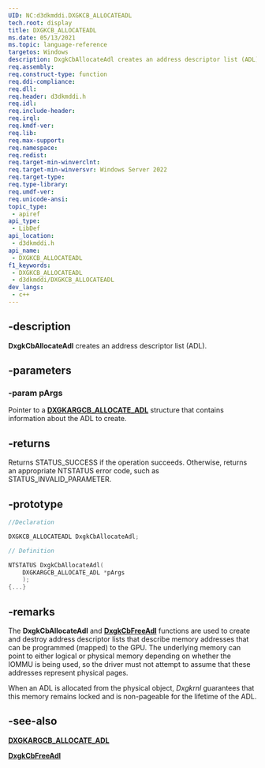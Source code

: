 ```yaml
---
UID: NC:d3dkmddi.DXGKCB_ALLOCATEADL
tech.root: display
title: DXGKCB_ALLOCATEADL
ms.date: 05/13/2021
ms.topic: language-reference
targetos: Windows
description: DxgkCbAllocateAdl creates an address descriptor list (ADL).
req.assembly: 
req.construct-type: function
req.ddi-compliance: 
req.dll: 
req.header: d3dkmddi.h
req.idl: 
req.include-header: 
req.irql: 
req.kmdf-ver: 
req.lib: 
req.max-support: 
req.namespace: 
req.redist: 
req.target-min-winverclnt: 
req.target-min-winversvr: Windows Server 2022
req.target-type: 
req.type-library: 
req.umdf-ver: 
req.unicode-ansi: 
topic_type:
 - apiref
api_type:
 - LibDef
api_location:
 - d3dkmddi.h
api_name:
 - DXGKCB_ALLOCATEADL
f1_keywords:
 - DXGKCB_ALLOCATEADL
 - d3dkmddi/DXGKCB_ALLOCATEADL
dev_langs:
 - c++
---
```


## -description

**DxgkCbAllocateAdl** creates an address descriptor list (ADL).

## -parameters

### -param pArgs

Pointer to a [**DXGKARGCB_ALLOCATE_ADL**](ns-d3dkmddi-dxgkargcb_allocate_adl.md) structure that contains information about the ADL to create.

## -returns

Returns STATUS_SUCCESS if the operation succeeds. Otherwise, returns an appropriate NTSTATUS error code, such as STATUS_INVALID_PARAMETER.

## -prototype

```cpp
//Declaration

DXGKCB_ALLOCATEADL DxgkCbAllocateAdl;

// Definition

NTSTATUS DxgkCbAllocateAdl(
    DXGKARGCB_ALLOCATE_ADL *pArgs
    );
{...}


```

## -remarks

The **DxgkCbAllocateAdl** and [**DxgkCbFreeAdl**](nc-d3dkmddi-dxgkcb_freeadl.md) functions are used to create and destroy address descriptor lists that describe memory addresses that can be programmed (mapped) to the GPU. The underlying memory can point to either logical or physical memory depending on whether the IOMMU is being used, so the driver must not attempt to assume that these addresses represent physical pages.

When an ADL is allocated from the physical object, *Dxgkrnl* guarantees that this memory remains locked and is non-pageable for the lifetime of the ADL.

## -see-also

[**DXGKARGCB_ALLOCATE_ADL**](ns-d3dkmddi-dxgkargcb_allocate_adl.md)

[**DxgkCbFreeAdl**](nc-d3dkmddi-dxgkcb_freeadl.md)

